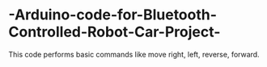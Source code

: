 # -Arduino-code-for-Bluetooth-Controlled-Robot-Car-Project-
This code performs basic commands like move right, left, reverse, forward.
